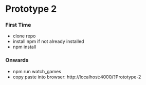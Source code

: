 # Prototype 2

### First Time
- clone repo
- install npm if not already installed 
- npm install 
### Onwards
- npm run watch_games
- copy paste into browser: http://localhost:4000/?Prototype-2 